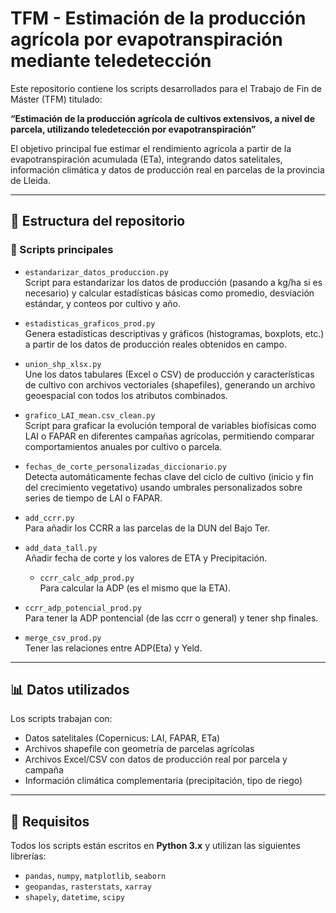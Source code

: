 # TFM - Estimación de la producción agrícola por evapotranspiración mediante teledetección

Este repositorio contiene los scripts desarrollados para el Trabajo de Fin de Máster (TFM) titulado:

**“Estimación de la producción agrícola de cultivos extensivos, a nivel de parcela, utilizando teledetección por evapotranspiración”**

El objetivo principal fue estimar el rendimiento agrícola a partir de la evapotranspiración acumulada (ETa), integrando datos satelitales, información climática y datos de producción real en parcelas de la provincia de Lleida.

---

## 📂 Estructura del repositorio

### 🔧 Scripts principales

- `estandarizar_datos_produccion.py`  
  Script para estandarizar los datos de producción (pasando a kg/ha si es necesario) y calcular estadísticas básicas como promedio, desviación estándar, y conteos por cultivo y año.

- `estadisticas_graficos_prod.py`  
  Genera estadísticas descriptivas y gráficos (histogramas, boxplots, etc.) a partir de los datos de producción reales obtenidos en campo.

- `union_shp_xlsx.py`  
  Une los datos tabulares (Excel o CSV) de producción y características de cultivo con archivos vectoriales (shapefiles), generando un archivo geoespacial con todos los atributos combinados.

- `grafico_LAI_mean.csv_clean.py`  
  Script para graficar la evolución temporal de variables biofísicas como LAI o FAPAR en diferentes campañas agrícolas, permitiendo comparar comportamientos anuales por cultivo o parcela.

- `fechas_de_corte_personalizadas_diccionario.py`  
  Detecta automáticamente fechas clave del ciclo de cultivo (inicio y fin del crecimiento vegetativo) usando umbrales personalizados sobre series de tiempo de LAI o FAPAR.
  
- `add_ccrr.py`  
  Para añadir los CCRR a las parcelas de la DUN del Bajo Ter.

- `add_data_tall.py`  
  Añadir fecha de corte y los valores de ETA y Precipitación.

  - `ccrr_calc_adp_prod.py`  
  Para calcular la ADP (es el mismo que la ETA).

 - `ccrr_adp_potencial_prod.py`  
  Para tener la ADP pontencial (de las ccrr o general) y tener shp finales.

 - `merge_csv_prod.py`  
  Tener las relaciones entre ADP(Eta) y Yeld.

---

## 📊 Datos utilizados

Los scripts trabajan con:

- Datos satelitales (Copernicus: LAI, FAPAR, ETa)
- Archivos shapefile con geometría de parcelas agrícolas
- Archivos Excel/CSV con datos de producción real por parcela y campaña
- Información climática complementaria (precipitación, tipo de riego)

---

## 🧰 Requisitos

Todos los scripts están escritos en **Python 3.x** y utilizan las siguientes librerías:

- `pandas`, `numpy`, `matplotlib`, `seaborn`
- `geopandas`, `rasterstats`, `xarray`
- `shapely`, `datetime`, `scipy`
